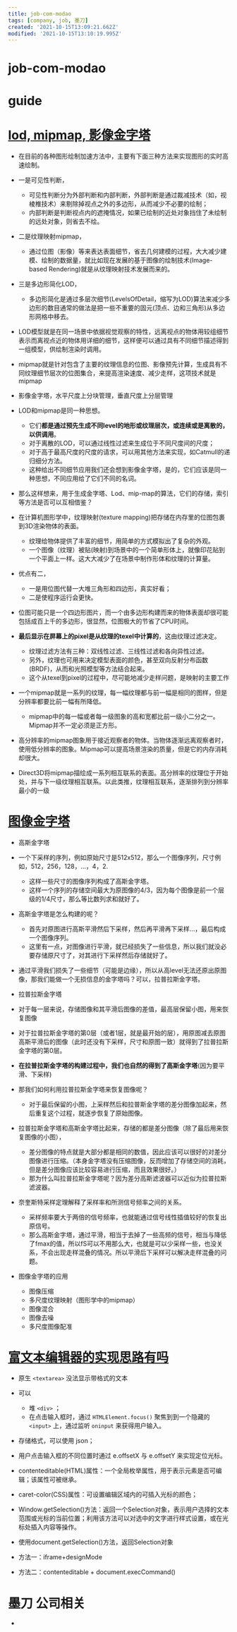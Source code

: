 ```yaml
---
title: job-com-modao
tags: [company, job, 墨刀]
created: '2021-10-15T13:09:21.662Z'
modified: '2021-10-15T13:10:19.995Z'
---
```


# job-com-modao

# guide

# [lod, mipmap, 影像金字塔](https://wenku.baidu.com/view/39af72360b4c2e3f572763b4.html)
- 在目前的各种图形绘制加速方法中，主要有下面三种方法来实现图形的实时高速绘制。
- 一是可见性判断，
  - 可见性判断分为外部判断和内部判断，外部判断是通过裁减技术（如，视棱椎技术）来剔除掉视点之外的多边形，从而减少不必要的绘制；
  - 内部判断是判断视点内的遮掩情况，如果已绘制的近处对象挡住了未绘制的远处对象，则省去不绘。
- 二是纹理映射mipmap，
  - 通过位图（影像）等来表达表面细节，省去几何建模的过程，大大减少建模、绘制的数据量，就比如现在发展的基于图像的绘制技术(Image-based Rendering)就是从纹理映射技术发展而来的。
- 三是多边形简化LOD，
  - 多边形简化是通过多层次细节(LevelsOfDetail，缩写为LOD)算法来减少多边形的数目通常的做法是把一些不重要的固元(顶点、边和三角形)从多边形网格中移去。

- LOD模型就是在同一场景中依据视觉观察的特性，远离视点的物体用较组细节表示而离视点近的物体用详细的细节，这样便可以通过具有不同细节描述得到一组模型，供绘制渲染时调用。

- mipmap就是针对包含了主要的纹理信息的位图、影像预先计算，生成具有不同纹理细节层次的位图集合，来提高渲染速度、减少走样，这项技术就是mipmap
- 影像金字塔，水平尺度上分块管理，垂直尺度上分层管理

- LOD和mipmap是同一种思想。
  - 它们**都是通过预先生成不同level的地形或纹理层次，或连续或是离散的，以供调用**。
  - 对于离散的LOD，可以通过线性过滤来生成位于不同尺度间的尺度；
  - 对于高于最高尺度的尺度的请求，可以用其他方法来实现，如Catmull的递归细分方法。
  - 这种给出不同细节应用我们还会想到影像金字塔，是的，它们应该是同一种思想，不同应用给了它们不同的名词。

- 那么这样想来，用于生成金字塔、Lod、mip-map的算法，它们的存储，索引等方法是否可以互相借鉴？
- 在计算机图形学中，纹理映射(texture mapping)把存储在内存里的位图包裹到3D渲染物体的表面。
  - 纹理给物体提供了丰富的细节，用简单的方式模拟出了复杂的外观。
  - 一个图像（纹理）被贴(映射)到场景中的一个简单形体上，就像印花贴到一个平面上一样。这大大减少了在场景中制作形体和纹理的计算量。
- 优点有二，
  - 一是用位图代替一大堆三角形和四边形，真实好看；
  - 二是使程序运行会更快。
- 位图可能只是一个四边形图片，而一个由多边形构建而来的物体表面却很可能包括成百上千的多边形，很显然，位图极大的节省了CPU时间。
- **最后显示在屏幕上的pixel是从纹理的texel中计算的**，这由纹理过滤决定。
  - 纹理过滤方法有三种：双线性过滤、三线性过滤和各向异性过滤。
  - 另外，纹理也可用来决定模型表面的颜色，甚至双向反射分布函数(BRDF)，从而和光照模型等方法结合起来。
  - 这个从texel到pixel的过程中，尽可能地减少走样问题，是映射的主要工作

- 一个mipmap就是一系列的纹理，每一幅纹理都与前一幅是相同的图样，但是分辨率都要比前一幅有所降低。
  - mipmap中的每一幅或者每一级图象的高和宽都比前一级小二分之一。Mipmap并不一定必须是正方形。
- 高分辨率的mipmap图象用于接近观察者的物体。当物体逐渐远离观察者时，使用低分辨率的图象。Mipmap可以提高场景渲染的质量，但是它的内存消耗却很大。
- Direct3D将mipmap描绘成一系列相互联系的表面。高分辨率的纹理位于开始处，并与下一级纹理相互联系。以此类推，纹理相互联系，逐渐排列到分辨率最小的一级
# [图像金字塔](https://www.cnblogs.com/WAoyu/p/13189298.html)
- 高斯金字塔
- 一个下采样的序列，例如原始尺寸是512x512，那么一个图像序列，尺寸例如，512，256，128，...，4，2. 
  - 这样一些尺寸的图像序列构成了高斯金字塔。
  - 这样一个序列的存储空间最大为原图像的4/3，因为每个图像是前一个层级的1/4尺寸，那么等比数列求和就好了。
- 高斯金字塔是怎么构建的呢？
  - 首先对原图进行高斯平滑然后下采样，然后再平滑再下采样...，最后构成一个图像序列。
  - 这里有一点，对图像进行平滑，就已经损失了一些信息，所以我们就没必要存储原尺寸了，对其进行下采样然后存储就好了。

- 通过平滑我们损失了一些细节（可能是边缘），所以从高level无法还原出原图像，那我们能做一个无损信息的金字塔吗？可以，拉普拉斯金字塔。

- 拉普拉斯金字塔
- 对于每一层来说，存储图像和其平滑后图像的差值，最高层保留小图，用来恢复图像
- 对于拉普拉斯金字塔的第0层（或者1层，就是最开始的层），用原图减去原图高斯平滑后的图像（此时还没有下采样，尺寸和原图一致）就得到了拉普拉斯金字塔的第0层。
- **在拉普拉斯金字塔的构建过程中，我们也自然的得到了高斯金字塔**(因为要平滑、下采样)
- 那我们如何利用拉普拉斯金字塔来恢复图像呢？
  - 对于最后保留的小图，上采样然后和拉普斯金字塔的差分图像加起来，然后重复这个过程，就逐步恢复了原始图像。
- 拉普拉斯金字塔和高斯金字塔比起来，存储的都是差分图像（除了最后用来恢复图像的小图），
  - 差分图像的特点就是大部分都是相同的数值，因此应该可以很好的对差分图像进行压缩。（本身金字塔没有压缩图像，反而增加了存储空间的消耗，但是差分图像应该比较容易进行压缩，而且效果很好。）
  - 那为什么叫拉普拉斯金字塔呢？因为差分高斯滤波器可以近似为拉普拉斯滤波器。

- 奈奎斯特采样定理解释了采样率和所测信号频率之间的关系。
  - 采样频率要大于两倍的信号频率，也就能通过信号线性插值较好的恢复出原信号。
  - 那么高斯金字塔，通过平滑，相当于去掉了一些高频的信号，相当与降低了fmax的值，所以fS可以不用那么大，也就是可以少采样一些，也没关系，不会出现走样混叠的情况。所以平滑后下采样可以解决走样混叠的问题。

- 图像金字塔的应用
  - 图像压缩
  - 多尺度纹理映射（图形学中的mipmap）
  - 图像混合
  - 图像去噪
  - 多尺度图像配准
# [富文本编辑器的实现思路有吗](http://www.mianshigee.com/question/29642qbr/)
- 原生 `<textarea>` 没法显示带格式的文本
- 可以
  - 堆 `<div>` ；
  - 在点击输入框时，通过 `HTMLElement.focus()` 聚焦到到一个隐藏的 `<input>` 上，通过监听 `oninput` 来获得用户输入。
- 存储格式，可以使用 json；
- 用户点击输入框的不同位置时通过 e.offsetX 与 e.offsetY 来实现定位光标。

- contenteditable(HTML)属性：一个全局枚举属性，用于表示元素是否可编辑；该属性可被继承。
- caret-color(CSS)属性：可设置编辑区域内的可插入光标的颜色；
- Window.getSelection()方法：返回一个Selection对象，表示用户选择的文本范围或光标的当前位置；利用该方法可以对选中的文字进行样式设置，或在光标处插入内容等操作。

- 使用document.getSelection()方法，返回Selection对象

- 方法一：iframe+designMode
- 方法二：contenteditable + document.execCommand()

# 墨刀 公司相关

- 
